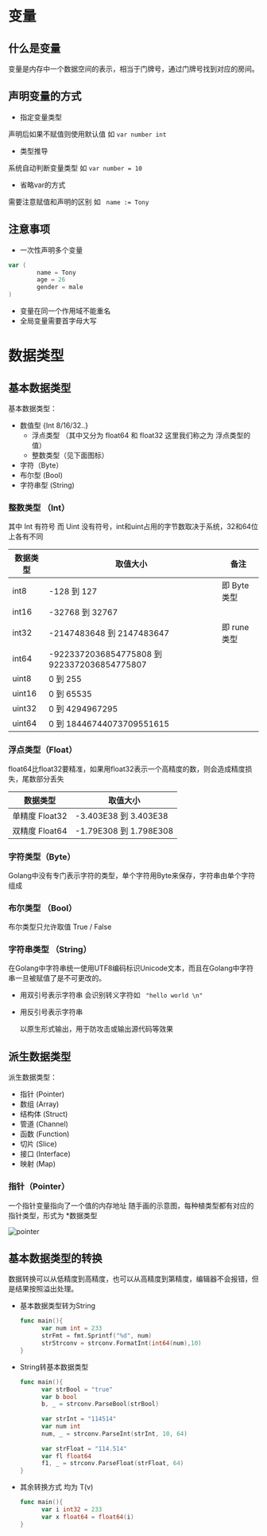 # 变量

## 什么是变量

变量是内存中一个数据空间的表示，相当于门牌号，通过门牌号找到对应的房间。

## 声明变量的方式

- 指定变量类型

声明后如果不赋值则使用默认值 如 ``var number int``

- 类型推导

系统自动判断变量类型 如 ``var number = 10``

- 省略var的方式

需要注意赋值和声明的区别 如 `` name := Tony``

## 注意事项

- 一次性声明多个变量

```go
var (
		name = Tony
		age = 26
		gender = male
)
```
- 变量在同一个作用域不能重名
- 全局变量需要首字母大写

# 数据类型

## 基本数据类型

基本数据类型：

- 数值型 {Int 8/16/32..}
  - 浮点类型 （其中又分为 float64 和 float32 这里我们称之为 浮点类型的值）
  - 整数类型（见下面图标）
- 字符（Byte）
- 布尔型 (Bool)
- 字符串型 (String)

### 整数类型 （Int）

其中 Int 有符号 而 Uint 没有符号，int和uint占用的字节数取决于系统，32和64位上各有不同

| 数据类型 | 取值大小                                    | 备注         |
| -------- | ------------------------------------------- | ------------ |
| int8     | -128 到 127                                 | 即 Byte 类型 |
| int16    | -32768 到 32767                             |              |
| int32    | -2147483648 到 2147483647                   | 即 rune 类型 |
| int64    | -9223372036854775808 到 9223372036854775807 |              |
| uint8    | 0 到 255                                    |              |
| uint16   | 0 到 65535                                  |              |
| uint32   | 0 到 4294967295                             |              |
| uint64   | 0 到 18446744073709551615                   |              |

### 浮点类型（Float）

float64比float32要精准，如果用float32表示一个高精度的数，则会造成精度损失，尾数部分丢失

| 数据类型       | 取值大小               |
| -------------- | ---------------------- |
| 单精度 Float32 | -3.403E38 到 3.403E38  |
| 双精度 Float64 | -1.79E308 到 1.798E308 |

### 字符类型（Byte）

Golang中没有专门表示字符的类型，单个字符用Byte来保存，字符串由单个字符组成

### 布尔类型 （Bool）

布尔类型只允许取值 True / False

### 字符串类型 （String）

在Golang中字符串统一使用UTF8编码标识Unicode文本，而且在Golang中字符串一旦被赋值了是不可更改的。

- 用双引号表示字符串
  会识别转义字符如 `` "hello world \n"``

- 用反引号表示字符串

  以原生形式输出，用于防攻击或输出源代码等效果

## 派生数据类型

派生数据类型：

- 指针 (Pointer)
- 数组 (Array)
- 结构体 (Struct)
- 管道 (Channel)
- 函数 (Function)
- 切片 (Slice)
- 接口 (Interface)
- 映射 (Map)

### 指针（Pointer）

一个指针变量指向了一个值的内存地址 随手画的示意图，每种植类型都有对应的指针类型，形式为 *数据类型

<img src="https://cdn.kulipoi.com/img/pointer.png" alt="pointer"  />

## 基本数据类型的转换

数据转换可以从低精度到高精度，也可以从高精度到第精度，编辑器不会报错，但是结果按照溢出处理。

- 基本数据类型转为String

  ```go
  func main(){
  		var num int = 233
  		strFmt = fmt.Sprintf("%d", num)
  		strStrconv = strconv.FormatInt(int64(num),10)
  }
  ```

- String转基本数据类型

  ```go
  func main(){
  		var strBool = "true"
    	var b bool
    	b, _ = strconv.ParseBool(strBool)
    	
    	var strInt = "114514"
    	var num int
    	num, _ = strconv.ParseInt(strInt, 10, 64)
    
    	var strFloat = "114.514"
    	var fl float64
   		f1, _ = strconv.ParseFloat(strFloat, 64)
  }
  ```

- 其余转换方式 均为 T(v) 

  ```go
  func main(){
  		var i int32 = 233
  		var x float64 = float64(i)
  }
  ```

